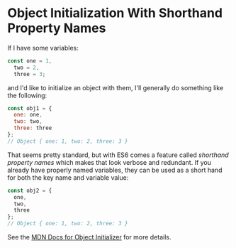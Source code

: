 # Object Initialization With Shorthand Property Names

If I have some variables:

```javascript
const one = 1,
  two = 2,
  three = 3;
```

and I'd like to initialize an object with them, I'll generally do something like the following:

```javascript
const obj1 = {
  one: one,
  two: two,
  three: three
};
// Object { one: 1, two: 2, three: 3 }
```

That seems pretty standard, but with ES6 comes a feature called *shorthand property names* which makes that look verbose and redundant. If you already have properly named variables, they can be used as a short hand for both the key name and variable value:

```javascript
const obj2 = {
  one,
  two,
  three
};
// Object { one: 1, two: 2, three: 3 }
```

See the [MDN Docs for Object Initializer](https://developer.mozilla.org/en-US/docs/Web/JavaScript/Reference/Operators/Object_initializer) for more details.

